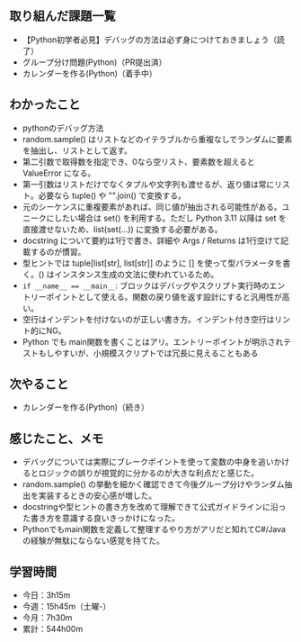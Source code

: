 ## 取り組んだ課題一覧
- 【Python初学者必見】デバッグの方法は必ず身につけておきましょう（読了）
- グループ分け問題(Python)（PR提出済）
- カレンダーを作る(Python)（着手中）
## わかったこと
- pythonのデバッグ方法
- random.sample() はリストなどのイテラブルから重複なしでランダムに要素を抽出し、リストとして返す。
- 第二引数で取得数を指定でき、0なら空リスト、要素数を超えると ValueError になる。
- 第一引数はリストだけでなくタプルや文字列も渡せるが、返り値は常にリスト。必要なら tuple() や "".join() で変換する。
- 元のシーケンスに重複要素があれば、同じ値が抽出される可能性がある。ユニークにしたい場合は set() を利用する。ただし Python 3.11 以降は set を直接渡せないため、list(set(...)) に変換する必要がある。
- docstring について要約は1行で書き、詳細や Args / Returns は1行空けて記載するのが慣習。
- 型ヒントでは tuple[list[str], list[str]] のように [] を使って型パラメータを書く。() はインスタンス生成の文法に使われているため。
- `if __name__ == __main__`: ブロックはデバッグやスクリプト実行時のエントリーポイントとして使える。関数の戻り値を返す設計にすると汎用性が高い。
- 空行はインデントを付けないのが正しい書き方。インデント付き空行はリント的にNG。
- Python でも main関数を書くことはアリ。エントリーポイントが明示されテストもしやすいが、小規模スクリプトでは冗長に見えることもある
## 次やること
- カレンダーを作る(Python)（続き）
## 感じたこと、メモ
- デバッグについては実際にブレークポイントを使って変数の中身を追いかけるとロジックの誤りが視覚的に分かるのが大きな利点だと感じた。
- random.sample() の挙動を細かく確認できて今後グループ分けやランダム抽出を実装するときの安心感が増した。
- docstringや型ヒントの書き方を改めて理解できて公式ガイドラインに沿った書き方を意識する良いきっかけになった。
- Pythonでもmain関数を定義して整理するやり方がアリだと知れてC#/Javaの経験が無駄にならない感覚を持てた。
## 学習時間
- 今日：3h15m
- 今週：15h45m（土曜-）
- 今月：7h30m
- 累計：544h00m